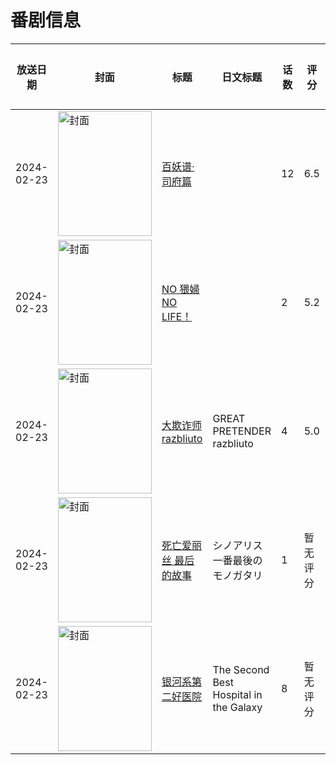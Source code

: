 # 番剧信息

|放送日期|封面|标题|日文标题|话数|评分|评分人数|
|---|---|---|---|---|---|---|
|2024-02-23|<img src="//lain.bgm.tv/pic/cover/c/bd/c6/405211_B8fpf.jpg" alt="封面" style="width:150px;height:200px;object-fit:cover;">|[百妖谱·司府篇](https://bangumi.tv/subject/405211)||12|6.5|98人评分|
|2024-02-23|<img src="/img/no_icon_subject.png" alt="封面" style="width:150px;height:200px;object-fit:cover;">|[NO 猥婦 NO LIFE！](https://bangumi.tv/subject/453815)||2|5.2|120人评分|
|2024-02-23|<img src="//lain.bgm.tv/pic/cover/c/6c/c2/465773_8wxWB.jpg" alt="封面" style="width:150px;height:200px;object-fit:cover;">|[大欺诈师 razbliuto](https://bangumi.tv/subject/465773)|GREAT PRETENDER razbliuto|4|5.0|374人评分|
|2024-02-23|<img src="//lain.bgm.tv/pic/cover/c/a9/03/476718_aP34C.jpg" alt="封面" style="width:150px;height:200px;object-fit:cover;">|[死亡爱丽丝 最后的故事](https://bangumi.tv/subject/476718)|シノアリス 一番最後のモノガタリ|1|暂无评分|少于10人评分|
|2024-02-23|<img src="//lain.bgm.tv/pic/cover/c/83/9c/478942_9I0S9.jpg" alt="封面" style="width:150px;height:200px;object-fit:cover;">|[银河系第二好医院](https://bangumi.tv/subject/478942)|The Second Best Hospital in the Galaxy|8|暂无评分|少于10人评分|

